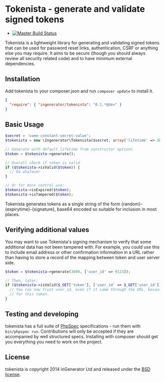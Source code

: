 # Tokenista - generate and validate signed tokens

- [![Master Build Status](https://travis-ci.org/ingenerator/tokenista.png?branch=master)](https://travis-ci.org/ingenerator/tokenista)

Tokenista is a lightweight library for generating and validating signed tokens that can be used for password reset links,
authentication, CSRF or anything else you may require. It aims to be secure (though you should always review all
security related code) and to have minimum external dependencies.

## Installation

Add tokenista to your composer.json and run `composer update` to install it.

```json
{
  "require": { "ingenerator/tokenista": "0.1.*@dev" }
}
```

## Basic Usage

```php
$secret = 'some-constant-secret-value';
$tokenista = new \Ingenerator\Tokenista($secret, array('lifetime' => 3600));

// Generate with default lifetime from constructor options
$token = $tokenista->generate();

// Overall check if token is valid
if ($tokenista->isValid($token)) {
  // Do whatever
}

// Or for more control use:
$tokenista->isExpired($token);
$tokenista->isTampered($token);
```

Tokenista generates tokens as a single string of the form {random}-{expirytime}-{signature}, base64 encoded so suitable
for inclusion in most places.

## Verifying additional values

You may want to use Tokenista's signing mechanism to verify that some additional data has not been tampered with. For
example, you could use this to include email address or other confirmation information in a URL rather than having to
store a record of the mapping between token and user server side.

```php
$token = $tokenista->generate(3600, ['user_id' => 9123]);

// Then, later:
if ($tokenista->isValid($_GET['token'], ['user_id' => $_GET['user_id']]) {
  // You can now trust user_id, even if it came through the URL, because it matches the value you originally signed
  // for this token.
}
```


## Testing and developing

tokenista has a full suite of [PhpSpec](http://phpspec.net) specifications - run them with `bin/phpspec run`.
Contributions will only be accepted if they are accompanied by well structured specs. Installing with composer should
get you everything you need to work on the project.

## License

tokenista is copyright 2014 inGenerator Ltd and released under the [BSD license](LICENSE).
